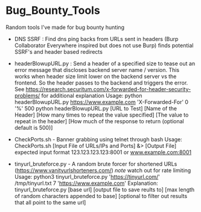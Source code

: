 # Bug_Bounty_Tools
Random tools I've made for bug bounty hunting

* DNS SSRF : Find dns ping backs from URLs sent in headers (Burp Collaborator Everywhere inspired but does not use Burp) finds potential SSRF's and header based redirects

* headerBlowupURL.py : Send a header of a specified size to tease out an error message that discloses backend server name / version. This works when header size limit lower on the backend server vs the frontend. So the header passes to the backend and triggers the error. See https://research.securitum.com/x-forwarded-for-header-security-problems/ for additional explanation
  Usage: python headerBlowupURL.py https://www.example.com 'X-Forwarded-For' 0 '%' 500
   python headerBlowupURL.py [URL to Test] [Name of the Header] [How many times to repeat the value specified] [The value to repeat in the header] [How much of the response to return (optional default is 500)]
   
* CheckPorts.sh - Banner grabbing using telnet through bash 
  Usage: CheckPorts.sh [Input File of URLs/IPs and Ports] &> [Output File]
  expected input format 123.123.123.123:8001 or www.example.com:8001
  
* tinyurl_bruteforce.py - A random brute forcer for shortened URLs (https://www.vanityurlshorteners.com/) *note* watch out for rate limiting
  Usage: python3 tinyurl_bruteforce.py 'https://tinyurl.com/' /tmp/tinyurl.txt 7 'https://www.example.com'
  Explanation: tinyurl_bruteforce.py [base url] [output file to save reults to] [max length of random characters appended to base] [optional to filter out results that
  all point to the same url]

